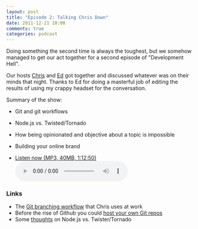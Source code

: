 ```yaml
---
layout: post
title: "Episode 2: Talking Chris Down"
date: 2011-12-21 10:00
comments: true
categories: podcast
---
```


Doing something the second time is always the toughest, but we somehow managed
to get our act together for a second episode of "Development Hell".

Our hosts [Chris](http://twitter.com/chartjes) and [Ed](http://twitter.com/funkatron)
got together and discussed whatever was on their minds that night. Thanks to
Ed for doing a masterful job of editing the results of using my crappy headset
for the conversation.

Summary of the show:

* Git and git workflows
* Node.js vs. Twisted/Tornado
* How being opinionated and objective about a topic is impossible
* Building your online brand

* <a href="http://devhell.s3.amazonaws.com/ep2-64mono.mp3" rel="enclosure">Listen now (MP3, 40MB, 1:12:50)</a>    
	<audio controls src="http://devhell.s3.amazonaws.com/ep2-64mono.mp3">

### Links

* The [Git branching workflow](http://nvie.com/posts/a-successful-git-branching-model/) that Chris uses at work
* Before the rise of Github you could [host your own Git repos](http://gitorious.com/local_install)
* Some [thoughts](http://journal.paul.querna.org/articles/2011/12/18/the-switch-python-to-node-js/) on Node.js vs. Twister/Tornado
